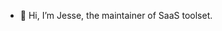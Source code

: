 - 👋 Hi, I’m Jesse, the maintainer of SaaS toolset.
<!---
iec-jesse/saastools is a ✨ special ✨ repository because its `README.md` (this file) appears on your GitHub profile.
You can click the Preview link to take a look at your changes.
--->
